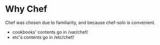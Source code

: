 # Why Chef
Chef was chosen due to familiarity, and because chef-solo is convenient.

* cookbooks' contents go in /var/chef/
* etc's contents go in /etc/chef/
